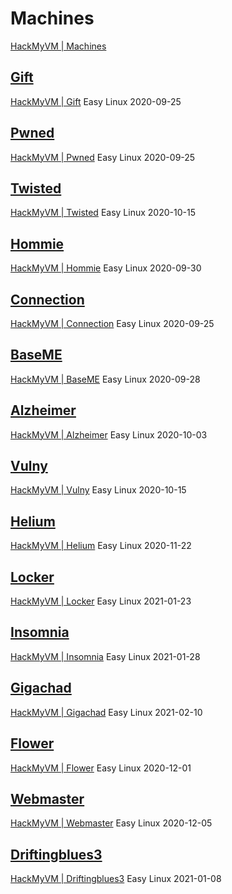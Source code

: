 # Machines

[HackMyVM | Machines](https://hackmyvm.eu/)

## [Gift](./Gift/)

[HackMyVM | Gift](https://hackmyvm.eu/machine.php?vm=Gift) Easy Linux 2020-09-25

## [Pwned](./Pwned/)

[HackMyVM | Pwned](https://hackmyvm.eu/machine.php?vm=Pwned) Easy Linux 2020-09-25

## [Twisted](./Twisted/)

[HackMyVM | Twisted](https://hackmyvm.eu/machine.php?vm=Twisted) Easy Linux 2020-10-15

## [Hommie](./Hommie/)

[HackMyVM | Hommie](https://hackmyvm.eu/machine.php?vm=Hommie) Easy Linux 2020-09-30

## [Connection](./Connection/)

[HackMyVM | Connection](https://hackmyvm.eu/machine.php?vm=Connection) Easy Linux 2020-09-25

## [BaseME](./BaseME/)

[HackMyVM | BaseME](https://hackmyvm.eu/machine.php?vm=BaseME) Easy Linux 2020-09-28

## [Alzheimer](./Alzheimer/)

[HackMyVM | Alzheimer](https://hackmyvm.eu/machine.php?vm=Alzheimer) Easy Linux 2020-10-03

## [Vulny](./Vulny/)

[HackMyVM | Vulny](https://hackmyvm.eu/machine.php?vm=Vulny) Easy Linux 2020-10-15

## [Helium](./Helium/)

[HackMyVM | Helium](https://hackmyvm.eu/machine.php?vm=Helium) Easy Linux 2020-11-22

## [Locker](./Locker/)

[HackMyVM | Locker](https://hackmyvm.eu/machine.php?vm=Locker) Easy Linux 2021-01-23

## [Insomnia](./Insomnia/)

[HackMyVM | Insomnia](https://hackmyvm.eu/machine.php?vm=Insomnia) Easy Linux 2021-01-28

## [Gigachad](./Gigachad/)

[HackMyVM | Gigachad](https://hackmyvm.eu/machine.php?vm=Gigachad) Easy Linux 2021-02-10

## [Flower](./Flower/)

[HackMyVM | Flower](https://hackmyvm.eu/machine.php?vm=Flower) Easy Linux 2020-12-01

## [Webmaster](./Webmaster/)

[HackMyVM | Webmaster](https://hackmyvm.eu/machine.php?vm=Webmaster) Easy Linux 2020-12-05

## [Driftingblues3](./Driftingblues3/)

[HackMyVM | Driftingblues3](https://hackmyvm.eu/machine.php?vm=Driftingblues3) Easy Linux 2021-01-08